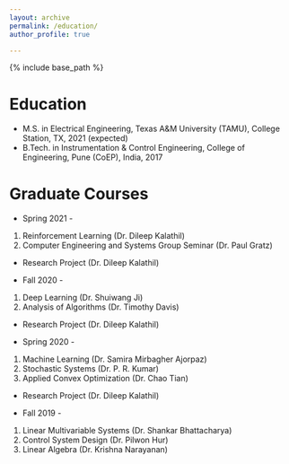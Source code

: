```yaml
---
layout: archive
permalink: /education/
author_profile: true

---
```


{% include base_path %}

Education
======
* M.S. in Electrical Engineering, Texas A&M University (TAMU), College Station, TX, 2021 (expected)
* B.Tech. in Instrumentation & Control Engineering, College of Engineering, Pune (CoEP), India, 2017

Graduate Courses
======
* Spring 2021 -
1. Reinforcement Learning (Dr. Dileep Kalathil)
2. Computer Engineering and Systems Group Seminar (Dr. Paul Gratz)
+ Research Project (Dr. Dileep Kalathil)

* Fall 2020 -
1. Deep Learning (Dr. Shuiwang Ji)
2. Analysis of Algorithms (Dr. Timothy Davis)
+ Research Project (Dr. Dileep Kalathil)

* Spring 2020 -
1. Machine Learning (Dr. Samira Mirbagher Ajorpaz)
2. Stochastic Systems (Dr. P. R. Kumar)
3. Applied Convex Optimization (Dr. Chao Tian)
+ Research Project (Dr. Dileep Kalathil)

* Fall 2019 -
1. Linear Multivariable Systems (Dr. Shankar Bhattacharya)
2. Control System Design (Dr. Pilwon Hur)
3. Linear Algebra (Dr. Krishna Narayanan)



  



  

